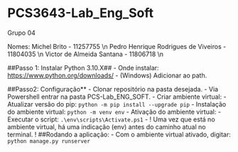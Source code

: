 # PCS3643-Lab_Eng_Soft
Grupo 04 

Nomes:
Michel Brito - 11257755 \n
Pedro Henrique Rodrigues de Viveiros - 11804035 \n
Victor de Almeida Santana - 11806718 \n

##Passo 1: Instalar Python 3.10.X##
    - Onde instalar: https://www.python.org/downloads/
    - (Windows) Adicionar ao path. 

##Passo2: Configuração**
    - Clonar repositório na pasta desejada. 
    - Via Powershell entrar na pasta PCS-Lab_ENG_SOFT.
    - Criar ambiente virtual: 
        - Atualizar versão do pip: `python -m pip install --upgrade pip`
        - Instalação do ambiente virtual: `python -m venv env`
    - Ativação do ambiente virtual: 
        - Executar o script: `.\env\scripts\Activate.ps1`
        - ! Uma vez que está no ambiente virtual, há uma indicação (env) antes do caminho atual no terminal. !
    ##Rodando a aplicação: 
        - Com o ambiente virtual ativado, digitar: `python manage.py runserver`